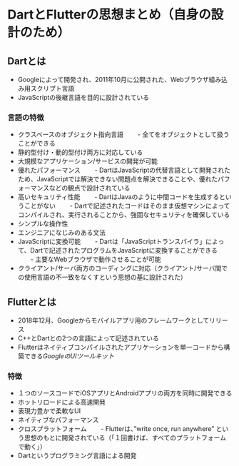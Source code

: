 # DartとFlutterの思想まとめ（自身の設計のため）
## Dartとは
- Googleによって開発され、2011年10月に公開された、Webブラウザ組み込み用スクリプト言語
- JavaScriptの後継言語を目的に設計されている
### 言語の特徴
- クラスベースのオブジェクト指向言語
　　- 全てをオブジェクトとして扱うことができる
- 静的型付け・動的型付け両方に対応している
- 大規模なアプリケーション/サービスの開発が可能
- 優れたパフォーマンス
　　- DartはJavaScriptの代替言語として開発されたため、JavaScriptでは解決できない問題点を解決できることや、優れたパフォーマンスなどの観点で設計されている
- 高いセキュリティ性能
　　- DartはJavaのように中間コードを生成するということがない
　　- Dartで記述されたコードはそのまま仮想マシンによってコンパイルされ、実行されることから、強固なセキュリティを確保している
- シンプルな操作性
- エンジニアになじみのある文法
- JavaScriptに変換可能
　　- Dartは「JavaScriptトランスパイラ」によって、Dartで記述されたプログラムをJavaScriptに変換することができる
　　- 主要なWebブラウザで動作させることが可能
- クライアント/サーバ両方のコーディングに対応（クライアント/サーバ間での使用言語の不一致をなくすという思想の基に設計された）
## Flutterとは
- 2018年12月、Googleからモバイルアプリ用のフレームワークとしてリリース
- C++とDartとの2つの言語によって記述されている
- Flutterはネイティブコンパイルされたアプリケーションを単一コードから構築できる*GoogleのUIツールキット*
### 特徴
- １つのソースコードでiOSアプリとAndroidアプリの両方を同時に開発できる
- ホットリロードによる高速開発
- 表現力豊かで柔軟なUI
- ネイティブなパフォーマンス
- クロスプラットフォーム
　　- Flutterは、”write once, run anywhere” という思想のもとに開発されている（「１回書けば、すべてのプラットフォームで動く」）
- Dartというプログラミング言語による開発
